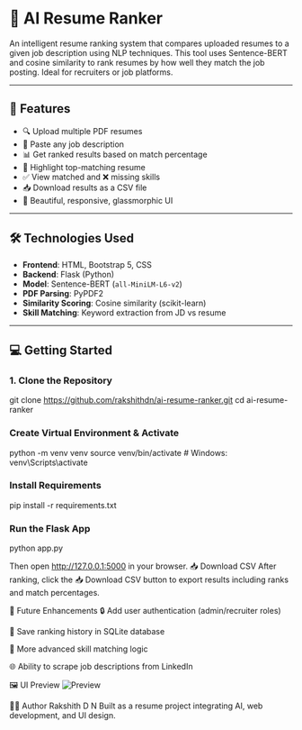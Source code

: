 # 🧠 AI Resume Ranker

An intelligent resume ranking system that compares uploaded resumes to a given job description using NLP techniques. This tool uses Sentence-BERT and cosine similarity to rank resumes by how well they match the job posting. Ideal for recruiters or job platforms.

---

## 🚀 Features

- 🔍 Upload multiple PDF resumes
- 📝 Paste any job description
- 📊 Get ranked results based on match percentage
- 🥇 Highlight top-matching resume
- ✅ View matched and ❌ missing skills
- 📥 Download results as a CSV file
- 🎨 Beautiful, responsive, glassmorphic UI

---

## 🛠️ Technologies Used

- **Frontend**: HTML, Bootstrap 5, CSS
- **Backend**: Flask (Python)
- **Model**: Sentence-BERT (`all-MiniLM-L6-v2`)
- **PDF Parsing**: PyPDF2
- **Similarity Scoring**: Cosine similarity (scikit-learn)
- **Skill Matching**: Keyword extraction from JD vs resume

---

## 💻 Getting Started

### 1. Clone the Repository

git clone https://github.com/rakshithdn/ai-resume-ranker.git
cd ai-resume-ranker

### Create Virtual Environment & Activate

python -m venv venv
source venv/bin/activate   # Windows: venv\Scripts\activate

### Install Requirements

pip install -r requirements.txt

### Run the Flask App

python app.py

Then open http://127.0.0.1:5000 in your browser.
📥 Download CSV
After ranking, click the 📥 Download CSV button to export results including ranks and match percentages.

🎯 Future Enhancements
🔒 Add user authentication (admin/recruiter roles)

💾 Save ranking history in SQLite database

🧠 More advanced skill matching logic

🌐 Ability to scrape job descriptions from LinkedIn

🖼️ UI Preview
![Preview](screenshot.png)

🙋‍♂️ Author
Rakshith D N
Built as a resume project integrating AI, web development, and UI design.

